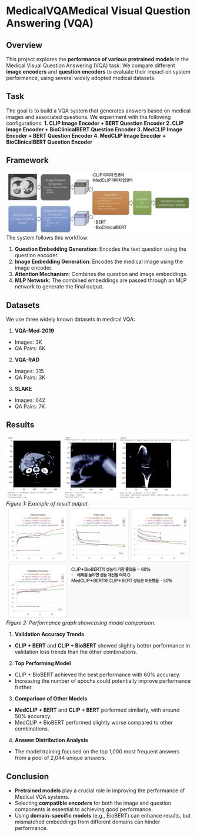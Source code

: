 # MedicalVQAMedical Visual Question Answering (VQA)
## Overview
This project explores the **performance of various pretrained models** in the Medical Visual Question Answering (VQA) task. We compare different **image encoders** and **question encoders** to evaluate their impact on system performance, using several widely adopted medical datasets.

## Task
The goal is to build a VQA system that generates answers based on medical images and associated questions. We experiment with the following configurations:
**1. CLIP Image Encoder + BERT Question Encoder
2. CLIP Image Encoder + BioClinicalBERT Question Encoder
3. MedCLIP Image Encoder + BERT Question Encoder
4. MedCLIP Image Encoder + BioClinicalBERT Question Encoder**

## Framework
![pipeline](assets/pipeline.png)
The system follows this workflow:
1. **Question Embedding Generation**: Encodes the text question using the question encoder.
2. **Image Embedding Generation**: Encodes the medical image using the image encoder.
3. **Attention Mechanism**: Combines the question and image embeddings.
4. **MLP Network**: The combined embeddings are passed through an MLP network to generate the final output.

## Datasets
We use three widely known datasets in medical VQA:
1. **VQA-Med-2019**
- Images: 3K
- QA Pairs: 6K
2. **VQA-RAD**
- Images: 315
- QA Pairs: 3K
3. **SLAKE**
- Images: 642
- QA Pairs: 7K

## Results
![result](assets/result.png)
_Figure 1: Example of result output._
![result](assets/performance.png)
_Figure 2: Performance graph showcasing model comparison._

1. **Validation Accuracy Trends**
- **CLIP + BERT** and **CLIP + BioBERT** showed slightly better performance in validation loss trends than the other combinations.

2. **Top Performing Model**
- CLIP + BioBERT achieved the best performance with 60% accuracy.
- Increasing the number of epochs could potentially improve performance further.

3. **Comparison of Other Models**
- **MedCLIP + BERT** and **CLIP + BERT** performed similarly, with around 50% accuracy.
- MedCLIP + BioBERT performed slightly worse compared to other combinations.

4. **Answer Distribution Analysis**
- The model training focused on the top 1,000 most frequent answers from a pool of 2,044 unique answers.
  
## Conclusion
- **Pretrained models** play a crucial role in improving the performance of Medical VQA systems.
- Selecting **compatible encoders** for both the image and question components is essential to achieving good performance.
- Using **domain-specific models** (e.g., BioBERT) can enhance results, but mismatched embeddings from different domains can hinder performance.
